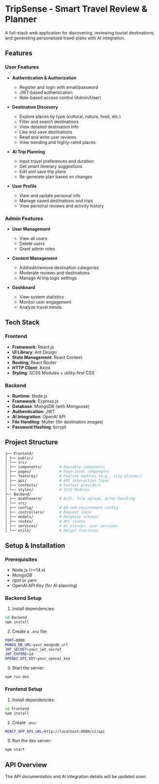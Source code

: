 # TripSense - Smart Travel Review & Planner

A full-stack web application for discovering, reviewing tourist destinations, and generating personalized travel plans with AI integration.

## Features

### User Features

- **Authentication & Authorization**
  - Register and login with email/password
  - JWT-based authentication
  - Role-based access control (Admin/User)

- **Destination Discovery**
  - Explore places by type (cultural, nature, food, etc.)
  - Filter and search destinations
  - View detailed destination info
  - Like and save destinations
  - Read and write user reviews
  - View trending and highly-rated places

- **AI Trip Planning**
  - Input travel preferences and duration
  - Get smart itinerary suggestions
  - Edit and save trip plans
  - Re-generate plan based on changes

- **User Profile**
  - View and update personal info
  - Manage saved destinations and trips
  - View personal reviews and activity history

### Admin Features

- **User Management**
  - View all users
  - Delete users
  - Grant admin roles

- **Content Management**
  - Add/edit/remove destination categories
  - Moderate reviews and destinations
  - Manage AI trip logic settings

- **Dashboard**
  - View system statistics
  - Monitor user engagement
  - Analyze travel trends

## Tech Stack

### Frontend

- **Framework**: React.js
- **UI Library**: Ant Design
- **State Management**: React Context
- **Routing**: React Router
- **HTTP Client**: Axios
- **Styling**: SCSS Modules + utility-first CSS

### Backend

- **Runtime**: Node.js
- **Framework**: Express.js
- **Database**: MongoDB (with Mongoose)
- **Authentication**: JWT
- **AI Integration**: OpenAI API 
- **File Handling**: Multer (for destination images)
- **Password Hashing**: bcrypt

## Project Structure
```bash
├── Frontend/
│ ├── public/
│ └── src/
│ ├── components/        # Reusable components
│ ├── pages/             # Page-level components
│ ├── features/          # Feature modules (e.g., trip planner)
│ ├── api/               # API interaction layer
│ ├── contexts/          # Context providers
│ └── styles/            # SCSS Modules
├── Backend/
│ ├── middleware/        # Auth, file upload, error handling
│ └── src/
│ ├── config/            # DB and environment config
│ ├── controllers/       # Request logic
│ ├── models/            # Mongoose schemas
│ ├── routes/            # API routes
│ ├── services/          # AI planner, user services
│ └── utils/             # Helper functions
```

## Setup & Installation

### Prerequisites

- Node.js (>=14.x)
- MongoDB
- npm or yarn
- OpenAI API Key (for AI planning)

### Backend Setup

1. Install dependencies:
```bash
cd Backend
npm install
```

2. Create a `.env` file:
```bash
PORT=8080
MONGO_DB_URL=your_mongodb_url
JWT_SECRET=your_jwt_secret
JWT_EXPIRE=1d
OPENAI_API_KEY=your_openai_key
```

3. Start the server:
```bash
npm run dev  
```

### Frontend Setup

1. Install dependencies:
```bash
cd Frontend
npm install
```

2. Create `.env`:
```bash
REACT_APP_API_URL=http://localhost:8080/v1/api
```

3. Run the dev server:
```bash
npm start
```

## API Overview

The API documentation and AI integration details will be updated soon.

